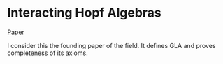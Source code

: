 # Interacting Hopf Algebras

[Paper](https://arxiv.org/abs/1403.7048)

I consider this the founding paper of the field.
It defines GLA and proves completeness of its axioms.
